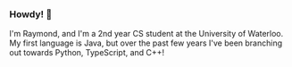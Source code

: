 ### Howdy! 👋

I'm Raymond, and I'm a 2nd year CS student at the University of Waterloo. My first language is Java, but over the past few years I've been branching out towards Python, TypeScript, and C++!
